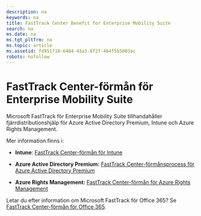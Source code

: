 ```yaml
---
description: na
keywords: na
title: FastTrack Center Benefit for Enterprise Mobility Suite
search: na
ms.date: na
ms.tgt_pltfrm: na
ms.topic: article
ms.assetid: fd951f10-6404-43a3-8f2f-464f5b5003ac
robots: nofollow
---
```

# FastTrack Center-f&#246;rm&#229;n f&#246;r Enterprise Mobility Suite
Microsoft FastTrack för Enterprise Mobility Suite tillhandahåller fjärrdistributionshjälp för Azure Active Directory Premium, Intune och Azure Rights Management.

Mer information finns i:

-   **Intune**: [FastTrack Center-förmån för Intune](../Topic/FastTrack_Center_Benefit_for_Intune.md)

-   **Azure Active Directory Premium:**  [FastTrack Center-förmånsprocess för Azure Active Directory Premium](../Topic/FastTrack_Center_Benefit_for_Azure_Active_Directory_Premium.md)

-   **Azure Rights Management:**  [FastTrack Center-förmån för Azure Rights Management](../Topic/FastTrack_Center_Benefit_for_Azure_Rights_Management.md)

Letar du efter information om Microsoft FastTrack för Office 365? Se [FastTrack Center-förmån för Office 365](https://technet.microsoft.com/library/office-365-onboarding-benefit.aspx).

